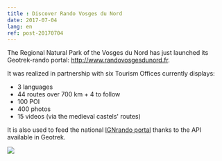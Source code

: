 ```yaml
---
title : Discover Rando Vosges du Nord
date: 2017-07-04
lang: en
ref: post-20170704
---
```


The Regional Natural Park of the Vosges du Nord has just launched its Geotrek-rando portal: <a href="http://www.randovosgesdunord.fr" target="_blank">http://www.randovosgesdunord.fr</a>.

It was realized in partnership with six Tourism Offices currently displays:

- 3 languages
- 44 routes over 700 km + 4 to follow
- 100 POI
- 400 photos
- 15 videos (via the medieval castels' routes) 

It is also used to feed the national <a href="https://ignrando.fr/fr/communautes/parc-naturel-regional-des-vosges-du-nord" target="_blank">IGNrando portal</a> thanks to the API available in Geotrek.

<a href="http://www.randovosgesdunord.fr" target="_blank"><img src="{{ site.baseurl }}/assets/img/2017-rando-vosges-nord.jpg"></a>
